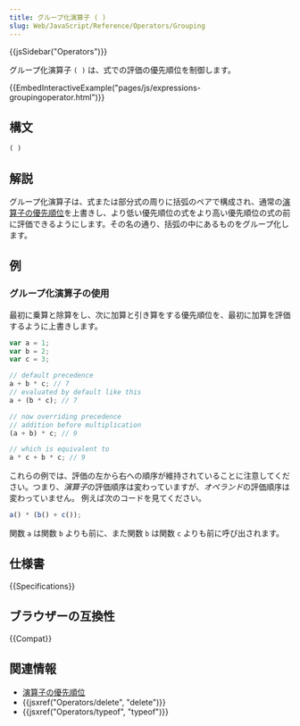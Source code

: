 ```yaml
---
title: グループ化演算子 ( )
slug: Web/JavaScript/Reference/Operators/Grouping
---
```


{{jsSidebar("Operators")}}

グループ化演算子 `( )` は、式での評価の優先順位を制御します。

{{EmbedInteractiveExample("pages/js/expressions-groupingoperator.html")}}

## 構文

```js
( )
```

## 解説

グループ化演算子は、式または部分式の周りに括弧のペアで構成され、通常の[演算子の優先順位](/ja/docs/Web/JavaScript/Reference/Operators/Operator_Precedence)を上書きし、より低い優先順位の式をより高い優先順位の式の前に評価できるようにします。その名の通り、括弧の中にあるものをグループ化します。

## 例

### グループ化演算子の使用

最初に乗算と除算をし、次に加算と引き算をする優先順位を、最初に加算を評価するように上書きします。

```js
var a = 1;
var b = 2;
var c = 3;

// default precedence
a + b * c; // 7
// evaluated by default like this
a + (b * c); // 7

// now overriding precedence
// addition before multiplication
(a + b) * c; // 9

// which is equivalent to
a * c + b * c; // 9
```

これらの例では、評価の左から右への順序が維持されていることに注意してください。つまり、*演算子*の評価順序は変わっていますが、*オペランド*の評価順序は変わっていません。
例えば次のコードを見てください。

```js
a() * (b() + c());
```

関数 `a` は関数 `b` よりも前に、また関数 `b` は関数 `c` よりも前に呼び出されます。

## 仕様書

{{Specifications}}

## ブラウザーの互換性

{{Compat}}

## 関連情報

- [演算子の優先順位](/ja/docs/Web/JavaScript/Reference/Operators/Operator_Precedence)
- {{jsxref("Operators/delete", "delete")}}
- {{jsxref("Operators/typeof", "typeof")}}
